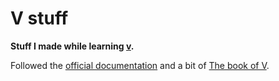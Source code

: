 # V stuff
**Stuff I made while learning [v](https://vlang.io).**

Followed the [official documentation](https://github.com/vlang/v/blob/master/doc/docs.md#hello-world=) and a bit of [The book of V](https://the-book-of-v.readthedocs.io/en/latest).
